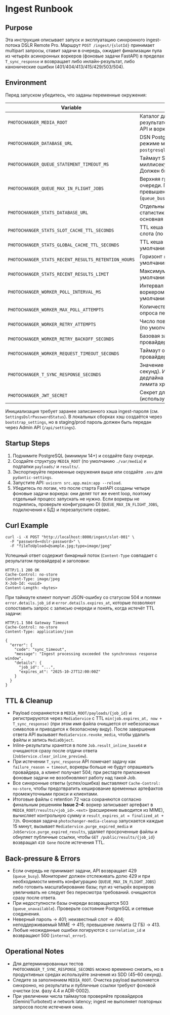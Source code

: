 # Ingest Runbook

## Purpose
Эта инструкция описывает запуск и эксплуатацию синхронного ingest-потока DSLR Remote Pro.
Маршрут `POST /ingest/{slotId}` принимает multipart запросы, ставит задачи в очередь,
ожидает финализации пула из четырёх асинхронных воркеров (фоновые задачи FastAPI) в пределах `T_sync_response` и возвращает либо инлайн-результат,
либо канонические ошибки (401/404/413/415/429/503/504).

## Environment
Перед запуском убедитесь, что заданы переменные окружения:

| Variable | Description |
| --- | --- |
| `PHOTOCHANGER_MEDIA_ROOT` | Каталог для временных payload и результатов. Должен быть доступен для API и воркеров. |
| `PHOTOCHANGER_DATABASE_URL` | DSN PostgreSQL-очереди. В локальном режиме можно использовать `postgresql://localhost:5432/photochanger`. |
| `PHOTOCHANGER_QUEUE_STATEMENT_TIMEOUT_MS` | Таймаут SQL-запросов очереди в миллисекундах (по умолчанию 5000). Должен быть меньше `T_sync_response`. |
| `PHOTOCHANGER_QUEUE_MAX_IN_FLIGHT_JOBS` | Верхняя граница активных задач очереди. По умолчанию 12, после превышения ingest возвращает 429 (`queue_busy`). |
| `PHOTOCHANGER_STATS_DATABASE_URL` | Отдельный DSN PostgreSQL для статистики. Если не задан, используется основная база очереди. |
| `PHOTOCHANGER_STATS_SLOT_CACHE_TTL_SECONDS` | TTL кеша статистики для конкретного слота (по умолчанию 300 с). |
| `PHOTOCHANGER_STATS_GLOBAL_CACHE_TTL_SECONDS` | TTL кеша глобальной статистики (по умолчанию 60 с). |
| `PHOTOCHANGER_STATS_RECENT_RESULTS_RETENTION_HOURS` | Горизонт `recent_results` в часах (по умолчанию 72). |
| `PHOTOCHANGER_STATS_RECENT_RESULTS_LIMIT` | Максимум записей `recent_results` (по умолчанию 10). |
| `PHOTOCHANGER_WORKER_POLL_INTERVAL_MS` | Интервал опроса очереди одним воркером в миллисекундах (по умолчанию 1000). |
| `PHOTOCHANGER_WORKER_MAX_POLL_ATTEMPTS` | Количество последовательных попыток опроса перед паузой (по умолчанию 10). |
| `PHOTOCHANGER_WORKER_RETRY_ATTEMPTS` | Число повторов при ошибках провайдера (по умолчанию 5). |
| `PHOTOCHANGER_WORKER_RETRY_BACKOFF_SECONDS` | Базовая задержка между повторами провайдера (по умолчанию 3 секунды). |
| `PHOTOCHANGER_WORKER_REQUEST_TIMEOUT_SECONDS` | Таймаут отдельного запроса к провайдеру (по умолчанию 5 секунд). |
| `PHOTOCHANGER_T_SYNC_RESPONSE_SECONDS` | Значение `T_sync_response` (45–60 секунд). Используется для расчёта дедлайна job, TTL inline-результатов и лимита хранения payload. |
| `PHOTOCHANGER_JWT_SECRET` | Секрет для административных JWT (используется для остальных API). |

Инициализация требует заранее записанного хэша ingest-пароля (см. `SettingsDslrPasswordStatus`). В
локальных сборках хэш создаётся через `bootstrap_settings`, но в staging/prod пароль должен быть
передан через Admin API (`/api/settings`).

## Startup Steps
1. Поднимите PostgreSQL (минимум 14+) и создайте базу очереди.
2. Создайте структуру `MEDIA_ROOT` (по умолчанию `./var/media`) и подпапки `payloads/` и `results/`.
3. Экспортируйте переменные окружения выше или создайте `.env` для `pydantic-settings`.
4. Запустите API: `uvicorn src.app.main:app --reload`.
5. Убедитесь по логам, что после старта FastAPI созданы четыре фоновые задачи воркера: они делят тот же event loop, поэтому отдельный процесс запускать не нужно. Если воркеры не поднялись, проверьте конфигурацию DI (`QUEUE_MAX_IN_FLIGHT_JOBS`, подключения к БД) и перезапустите сервис.

## Curl Example
```
curl -i -X POST "http://localhost:8000/ingest/slot-001" \
  -F "password=<dslr-password>" \
  -F "fileToUpload=@sample.jpg;type=image/jpeg"
```
Успешный ответ содержит бинарный поток (`Content-Type` совпадает с результатом провайдера) и
заголовки:

```
HTTP/1.1 200 OK
Cache-Control: no-store
Content-Type: image/jpeg
X-Job-Id: <uuid>
Content-Length: <bytes>
```

При таймауте клиент получит JSON-ошибку со статусом 504 и полями `error.details.job_id` и
`error.details.expires_at`, которые позволяют сопоставить запрос с записью очереди и понять,
когда истечёт TTL задачи:

```
HTTP/1.1 504 Gateway Timeout
Cache-Control: no-store
Content-Type: application/json

{
  "error": {
    "code": "sync_timeout",
    "message": "Ingest processing exceeded the synchronous response window",
    "details": {
      "job_id": "...",
      "expires_at": "2025-10-27T12:00:00Z"
    }
  }
}
```

## TTL & Cleanup
- Payload сохраняются в `MEDIA_ROOT/payloads/{job_id}` и регистрируются через `MediaService` с TTL
  `min(job.expires_at, now + T_sync_response)` (при этом имя файла очищается от небезопасных символов
  и приводится к безопасному виду). После завершения ответа API вызывает
  `MediaService.revoke_media`, чтобы удалить файлы и запись `MediaObject`.
- Inline-результаты хранятся в поле `Job.result_inline_base64` и очищаются сразу после отдачи
  ответа (`JobService.clear_inline_preview`).
- При истечении `T_sync_response` API помечает задачу как `failure_reason = timeout`, воркеры больше
  не будут опрашивать провайдера, а клиент получает 504; при рестарте приложения фоновые задачи не возобновляют работу над такой Job.
- Все синхронные ответы (успех/ошибка) выставляют `Cache-Control: no-store`, чтобы предотвратить
  кеширование временных артефактов промежуточными прокси и клиентами.
- Итоговые файлы с retention 72 часа сохраняются согласно финальным решениям **Issue 2–4**: воркер записывает артефакт в `MEDIA_ROOT/results/<job_id>.<ext>` (расширение выводится из MIME), вычисляет контрольную сумму и `result_expires_at = finalized_at + 72h`. Фоновая задача `photochanger-media-cleanup` запускается каждые 15 минут, вызывает `MediaService.purge_expired_media` и `JobService.purge_expired_results`, удаляет просроченные файлы и обнуляет публичные ссылки, чтобы `GET /public/results/{job_id}` возвращал `410 Gone` после истечения TTL.

## Back-pressure & Errors
- Если очередь не принимает задачи, API возвращает 429 (`queue_busy`). Мониторинг должен
  отслеживать долю 429 и при необходимости менять конфигурацию (`QUEUE_MAX_IN_FLIGHT_JOBS`) либо готовить масштабирование базы; пул из четырёх воркеров увеличивать не следует без пересмотра требований.
  очищаются сразу после ответа.
- При недоступности базы очереди возвращается 503 (`queue_unavailable`). Проверьте состояние
  PostgreSQL и сетевые соединения.
- Неверный пароль → 401; неизвестный слот → 404; неподдерживаемый MIME → 415;
  превышение лимита (2 ГБ) → 413.
- Любые неожиданные ошибки логируются с `correlation_id` и возвращают 500 (`internal_error`).

## Operational Notes
- Для детерминированных тестов `PHOTOCHANGER_T_SYNC_RESPONSE_SECONDS` можно временно снизить,
  но в продуктивных средах используйте значения из SDD (45–60 секунд).
- Следите за заполнением `MEDIA_ROOT`. Очистка payload выполняется синхронно, но результаты и
  публичные ссылки требуют фоновой очистки (см. фазу 4.4 и ADR-0002).
- При увеличении числа таймаутов проверяйте провайдеров (Gemini/Turbotext) и network latency;
  ingest не выполняет повторных запросов после истечения окна.

